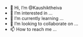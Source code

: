 - 👋 Hi, I’m @Kaushiktheiva
- 👀 I’m interested in ...
- 🌱 I’m currently learning ...
- 💞️ I’m looking to collaborate on ...
- 📫 How to reach me ...

<!---
Kaushiktheiva/Kaushiktheiva is a ✨ special ✨ repository because its `README.md` (this file) appears on your GitHub profile.
You can click the Preview link to take a look at your changes.
--->
